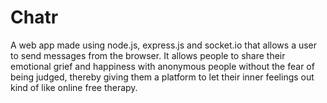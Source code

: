 # Chatr
A web app made using node.js, express.js and socket.io that allows a user to send messages from the browser. It allows people to share their emotional grief and happiness with anonymous people without the fear of being judged, thereby giving them a platform to let their inner feelings out kind of like online free therapy.
